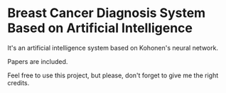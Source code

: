 # Breast Cancer Diagnosis System Based on Artificial Intelligence
It's an artificial intelligence system based on Kohonen's neural network.

Papers are included.

Feel free to use this project, but please, don't forget to give me the right credits.
